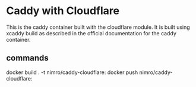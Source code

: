 # Caddy with Cloudflare

This is the caddy container built with the cloudflare module. It is built using xcaddy build as described in the official documentation for the caddy container.

## commands

docker build . -t nimro/caddy-cloudflare:<tag>
docker push nimro/caddy-cloudflare:<tag>